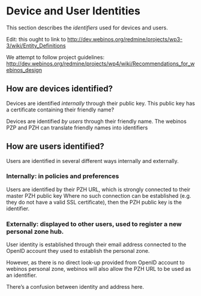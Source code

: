 Device and User Identities
==========================

This section describes the _identifiers_ used for devices and users.

Edit: this ought to link to http://dev.webinos.org/redmine/projects/wp3-3/wiki/Entity_Definitions

We attempt to follow project guidelines: http://dev.webinos.org/redmine/projects/wp4/wiki/Recommendations_for_webinos_design

How are devices identified?
---------------------------

Devices are identified _internally_ through their public key. This public key has a certificate containing their friendly name?

Devices are identified _by users_ through their friendly name. The webinos PZP and PZH can translate friendly names into identifiers

How are users identified?
-------------------------

Users are identified in several different ways internally and externally.

### Internally: in policies and preferences

Users are identified by their PZH URL, which is strongly connected to their master PZH public key
Where no such connection can be established (e.g. they do not have a valid SSL certificate), then the PZH public key is the identifier.

### Externally: displayed to other users, used to register a new personal zone hub.

User identity is established through their email address connected to the OpenID account they used to establish the personal zone.

However, as there is no direct look-up provided from OpenID account to webinos personal zone, webinos will also allow the PZH URL to be used as an identifier.

There’s a confusion between identity and address here.

